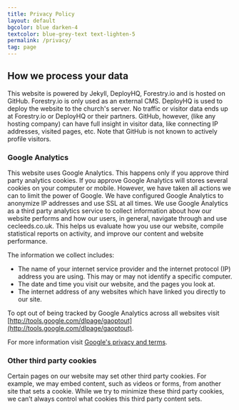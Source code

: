 ```yaml
---
title: Privacy Policy
layout: default
bgcolor: blue darken-4
textcolor: blue-grey-text text-lighten-5
permalink: /privacy/
tag: page
---
```


## How we process your data

This website is powered by Jekyll, DeployHQ, Forestry.io and is hosted on GitHub. Forestry.io is only used as an external CMS. DeployHQ is used to deploy the website to the church's server. No traffic or visitor data ends up at Forestry.io or DeployHQ or their partners. GitHub, however, (like any hosting company) can have full insight in visitor data, like connecting IP addresses, visited pages, etc. Note that GitHub is not known to actively profile visitors.


### Google Analytics

This website uses Google Analytics. This happens only if you approve third party analytics cookies. If you approve Google Analytics will stores several cookies on your computer or mobile. However, we have taken all actions we can to limit the power of Google. We have configured Google Analytics to anonymize IP addresses and use SSL at all times. We use Google Analytics as a third party analytics service to collect information about how our website performs and how our users, in general, navigate through and use cecleeds.co.uk. This helps us evaluate how you use our website, compile statistical reports on activity, and improve our content and website performance.

The information we collect includes:

* The name of your internet service provider and the internet protocol (IP) address you are using. This may or may not identify a specific computer.
* The date and time you visit our website, and the pages you look at.
* The internet address of any websites which have linked you directly to our site.

To opt out of being tracked by Google Analytics across all websites visit [http://tools.google.com/dlpage/gaoptout](http://tools.google.com/dlpage/gaoptout).

For more information visit [Google's privacy and terms](https://policies.google.com/technologies/partner-sites).


### Other third party cookies

Certain pages on our website may set other third party cookies. For example, we may embed content, such as videos or forms, from another site that sets a cookie. While we try to minimize these third party cookies, we can’t always control what cookies this third party content sets.
